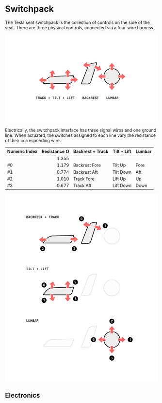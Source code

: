 # Switchpack

The Tesla seat switchpack is the collection of controls on the side of the seat. There are three physical controls, connected via a four-wire harness.

![The layout of the seat control switchpack, with a track + tilt + lift control at the front, a backrest lever behind it, and finally a four-way lumbar d-pad](./switchpack.png)

Electrically, the switchpack interface has three signal wires and one ground line. When actuated, the switches assigned to each line vary the resistance of their corresponding wire.

| Numeric Index | Resistance Ω | Backrest + Track | Tilt + Lift | Lumbar |
| ------------- | -----------: | ---------------- | ----------- | ------ |
|               |        1.355 |                  |             |
| #0            |        1.179 | Backrest Fore    | Tilt Up     | Fore   |
| #1            |        0.774 | Backrest Aft     | Tilt Down   | Aft    |
| #2            |        1.010 | Track Fore       | Lift Up     | Up     |
| #3            |        0.677 | Track Aft        | Lift Down   | Down   |

![illustrated arrows of which controls use which wires](./switchpack-wires.png)

## Electronics